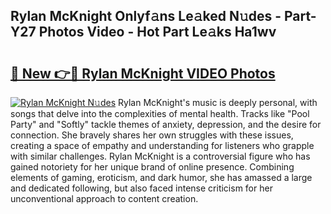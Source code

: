## Rylan McKnight Onlyf𝚊ns Le𝚊ked N𝚞des - Part-Y27 Photos Video - Hot Part Le𝚊ks Ha1wv

# <h2><a href="http://ac30850.deff.icu/?id=Rylan+McKnight">🔗 New 👉🔴 Rylan McKnight VIDEO Photos</a></h2>

[![Rylan McKnight N𝚞des](https://i.imgur.com/rIISA9y.gif)](http://ac30850.deff.icu/?id=Rylan+McKnight)
Rylan McKnight's music is deeply personal, with songs that delve into the complexities of mental health. Tracks like "Pool Party" and "Softly" tackle themes of anxiety, depression, and the desire for connection. She bravely shares her own struggles with these issues, creating a space of empathy and understanding for listeners who grapple with similar challenges. Rylan McKnight is a controversial figure who has gained notoriety for her unique brand of online presence. Combining elements of gaming, eroticism, and dark humor, she has amassed a large and dedicated following, but also faced intense criticism for her unconventional approach to content creation.
